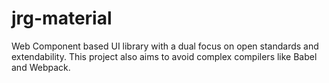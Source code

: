 # jrg-material
Web Component based UI library with a dual focus on open standards and extendability. This project also aims to avoid complex compilers like Babel and Webpack.
